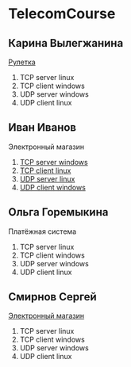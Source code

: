 # TelecomCourse

## Карина Вылегжанина
[Рулетка](https://github.com/vilegzhanina/TelecomCourse)

1. TCP server linux
2. TCP client windows
3. UDP server windows
4. UDP client linux

## Иван Иванов
Электронный магазин

1. [TCP server windows](https://github.com/vilegzhanina/TelecomCourse)
2. [TCP client linux](https://github.com/vilegzhanina/TelecomCourse)
3. [UDP server linux](https://github.com/vilegzhanina/TelecomCourse)
4. [UDP client windows](https://github.com/vilegzhanina/TelecomCourse)

## Ольга Горемыкина
Платёжная система

1. TCP server linux
2. TCP client windows
3. UDP server windows
4. UDP client linux

## Смирнов Сергей
[Электронный магазин](https://github.com/Sergei-Smirnov-95/MyTelecom)
1. TCP server linux
2. TCP client windows
3. UDP server windows
4. UDP client linux
